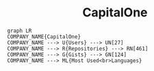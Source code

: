 <h1 align="center">CapitalOne</h1>

```mermaid
graph LR
COMPANY_NAME{CapitalOne}
COMPANY_NAME ---> U{Users} ---> UN[27]
COMPANY_NAME ---> R{Repositories} ---> RN[461]
COMPANY_NAME ---> G{Gists} ---> GN[124]
COMPANY_NAME ---> ML{Most Used<br>Languages}
```
